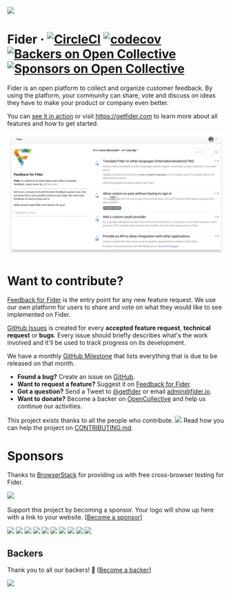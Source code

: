 ![](/public/assets/images/logo-small.png)

# Fider &middot; [![CircleCI](https://circleci.com/gh/getfider/fider/tree/master.svg?style=svg)](https://circleci.com/gh/getfider/fider/tree/master) [![codecov](https://codecov.io/gh/getfider/fider/branch/master/graph/badge.svg)](https://codecov.io/gh/getfider/fider) [![Backers on Open Collective](https://opencollective.com/fider/backers/badge.svg)](#backers) [![Sponsors on Open Collective](https://opencollective.com/fider/sponsors/badge.svg)](#sponsors) 

Fider is an open platform to collect and organize customer feedback. By using the platform, your community can share, vote and discuss on ideas they have to make your product or company even better.

You can [see it in action](https://feedback.fider.io/) or visit https://getfider.com to learn more about all features and how to get started.

![](etc/homepage.png)

# Want to contribute?

[Feedback for Fider](https://feedback.fider.io/) is the entry point for any new feature request. We use our own platform for users to share and vote on what they would like to see implemented on Fider.

[GitHub Issues](https://github.com/getfider/fider/issues) is created for every **accepted feature request**, **technical request** or **bugs**. Every issue should briefly describes what's the work involved and it'll be used to track progress on its development.

We have a monthly [GitHub Milestone](https://github.com/getfider/fider/milestones) that lists everything that is due to be released on that month.

* **Found a bug?** Create an issue on [GitHub](https://github.com/getfider/fider/issues).
* **Want to request a feature?** Suggest it on [Feedback for Fider](https://feedback.fider.io/).
* **Got a question?** Send a Tweet to [@getfider](twitter.com/getfider) or email admin@fider.io.
* **Want to donate?** Become a backer on [OpenCollective](https://opencollective.com/fider) and help us continue our activities. 

This project exists thanks to all the people who contribute.
<a href="graphs/contributors"><img src="https://opencollective.com/fider/contributors.svg?width=890&button=false" /></a>
Read how you can help the project on [CONTRIBUTING.md](CONTRIBUTING.md).

# Sponsors

Thanks to [BrowserStack](https://browserstack.com/) for providing us with free cross-browser testing for Fider.

[![](etc/browserstack.png)](https://browserstack.com/)

Support this project by becoming a sponsor. Your logo will show up here with a link to your website. [[Become a sponsor](https://opencollective.com/fider#sponsor)]

<a href="https://opencollective.com/fider/sponsor/0/website" target="_blank"><img src="https://opencollective.com/fider/sponsor/0/avatar.svg"></a>
<a href="https://opencollective.com/fider/sponsor/1/website" target="_blank"><img src="https://opencollective.com/fider/sponsor/1/avatar.svg"></a>
<a href="https://opencollective.com/fider/sponsor/2/website" target="_blank"><img src="https://opencollective.com/fider/sponsor/2/avatar.svg"></a>
<a href="https://opencollective.com/fider/sponsor/3/website" target="_blank"><img src="https://opencollective.com/fider/sponsor/3/avatar.svg"></a>
<a href="https://opencollective.com/fider/sponsor/4/website" target="_blank"><img src="https://opencollective.com/fider/sponsor/4/avatar.svg"></a>
<a href="https://opencollective.com/fider/sponsor/5/website" target="_blank"><img src="https://opencollective.com/fider/sponsor/5/avatar.svg"></a>
<a href="https://opencollective.com/fider/sponsor/6/website" target="_blank"><img src="https://opencollective.com/fider/sponsor/6/avatar.svg"></a>
<a href="https://opencollective.com/fider/sponsor/7/website" target="_blank"><img src="https://opencollective.com/fider/sponsor/7/avatar.svg"></a>
<a href="https://opencollective.com/fider/sponsor/8/website" target="_blank"><img src="https://opencollective.com/fider/sponsor/8/avatar.svg"></a>
<a href="https://opencollective.com/fider/sponsor/9/website" target="_blank"><img src="https://opencollective.com/fider/sponsor/9/avatar.svg"></a>

## Backers

Thank you to all our backers! 🙏 [[Become a backer](https://opencollective.com/fider#backer)]

<a href="https://opencollective.com/fider#backers" target="_blank"><img src="https://opencollective.com/fider/backers.svg?width=890"></a>



